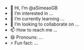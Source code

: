 - 👋 Hi, I’m @aSimeaoGB
- 👀 I’m interested in ...
- 🌱 I’m currently learning ...
- 💞️ I’m looking to collaborate on ...
- 📫 How to reach me ...
- 😄 Pronouns: ...
- ⚡ Fun fact: ...

<!---
aSimeaoGB/aSimeaoGB is a ✨ special ✨ repository because its `README.md` (this file) appears on your GitHub profile.
You can click the Preview link to take a look at your changes.
--->
